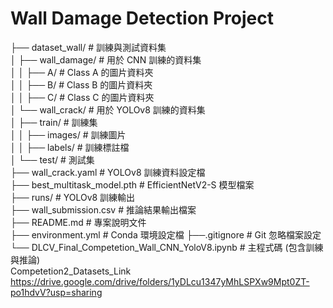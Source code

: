   # Wall Damage Detection Project
├── dataset_wall/                    # 訓練與測試資料集                                                                                                                
│   ├── wall_damage/                 # 用於 CNN 訓練的資料集                                                                                                          
│   │   ├── A/                       # Class A 的圖片資料夾                                                                                                            
│   │   ├── B/                       # Class B 的圖片資料夾                                                                                                          
│   │   ├── C/                       # Class C 的圖片資料夾                                                                                                            
│   └── wall_crack/                  # 用於 YOLOv8 訓練的資料集                                                                                                        
│       ├── train/                   # 訓練集                                                                                                                          
│       │   ├── images/              # 訓練圖片                                                                                                                        
│       │   ├── labels/              # 訓練標註檔                                                                                                                      
│       └── test/                    # 測試集                                                                                                                          
├── wall_crack.yaml                  # YOLOv8 訓練資料設定檔                                                                                                          
├── best_multitask_model.pth         # EfficientNetV2-S 模型檔案                                                                                                      
├── runs/                            # YOLOv8 訓練輸出                                                                                                                
├── wall_submission.csv              # 推論結果輸出檔案                                                                                                                
├── README.md                        # 專案說明文件                                                                                                                                                                                                                                                                                          
├── environment.yml                  # Conda 環境設定檔
├──.gitignore  # Git 忽略檔案設定                                                                                                                                                                                  
└── DLCV_Final_Competetion_Wall_CNN_YoloV8.ipynb # 主程式碼 (包含訓練與推論)                                                                                            
  Competetion2_Datasets_Link                                                                                                                                                                                          
  https://drive.google.com/drive/folders/1yDLcu1347yMhLSPXw9Mpt0ZT-po1hdvV?usp=sharing

